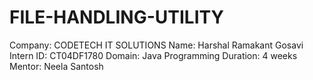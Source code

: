 # FILE-HANDLING-UTILITY
Company: CODETECH IT SOLUTIONS 
Name: Harshal Ramakant Gosavi
Intern ID: CT04DF1780
Domain: Java Programming
Duration: 4 weeks 
Mentor: Neela Santosh
